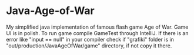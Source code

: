 # Java-Age-of-War
My simplified java implementation of famous flash game Age of War. 
Game UI is in polish.
To run game compile GameTest through IntelliJ.
If there is an error like "input == null" in your compiler check if "grafiki" folder is in "out/production/JavaAgeOfWar/game" directory, if not copy it there.
